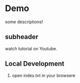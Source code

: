 # Demo

some descriptions!

## subheader

watch tutorial on Youtube.

## Local Development

1. open index.txt in your browsere


